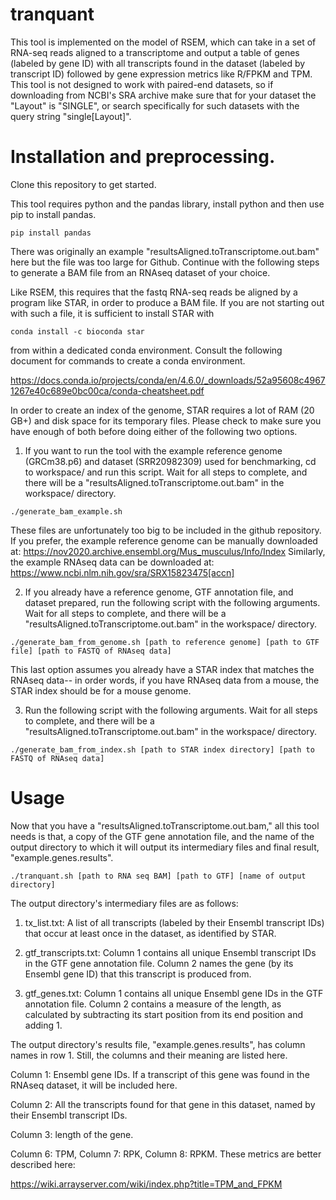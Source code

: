 # tranquant

This tool is implemented on the model of RSEM, which can take in a set of RNA-seq reads aligned to a transcriptome and output a table of genes (labeled by gene ID) with all transcripts found in the dataset (labeled by transcript ID) followed by gene expression metrics like R/FPKM and TPM. This tool is not designed to work with paired-end datasets, so if downloading from NCBI's SRA archive make sure that for your dataset the "Layout" is "SINGLE", or search specifically for such datasets with the query string "single[Layout]".

# Installation and preprocessing.

Clone this repository to get started.

This tool requires python and the pandas library, install python and then use pip to install pandas.

`pip install pandas`

There was originally an example "resultsAligned.toTranscriptome.out.bam" here but the file was too large for Github. Continue with the following steps to generate a BAM file from an RNAseq dataset of your choice.

Like RSEM, this requires that the fastq RNA-seq reads be aligned by a program like STAR, in order to produce a BAM file. If you are not starting out with such a file, it is sufficient to install STAR with 

`conda install -c bioconda star`

from within a dedicated conda environment. Consult the following document for commands to create a conda environment.

https://docs.conda.io/projects/conda/en/4.6.0/_downloads/52a95608c49671267e40c689e0bc00ca/conda-cheatsheet.pdf 

In order to create an index of the genome, STAR requires a lot of RAM (20 GB+) and disk space for its temporary files. Please check to make sure you have enough of both before doing either of the following two options. 

1. If you want to run the tool with the example reference genome (GRCm38.p6) and dataset (SRR20982309) used for benchmarking, cd to workspace/ and run this script. Wait for all steps to complete, and there will be a "resultsAligned.toTranscriptome.out.bam" in the workspace/ directory.

`./generate_bam_example.sh`

These files are unfortunately too big to be included in the github repository. If you prefer, the example reference genome can be manually downloaded at: https://nov2020.archive.ensembl.org/Mus_musculus/Info/Index
Similarly, the example RNAseq data can be downloaded at:
https://www.ncbi.nlm.nih.gov/sra/SRX15823475[accn]

2. If you already have a reference genome, GTF annotation file, and dataset prepared, run the following script with the following arguments. Wait for all steps to complete, and there will be a "resultsAligned.toTranscriptome.out.bam" in the workspace/ directory.

`./generate_bam_from_genome.sh [path to reference genome] [path to GTF file] [path to FASTQ of RNAseq data]`

This last option assumes you already have a STAR index that matches the RNAseq data-- in order words, if you have RNAseq data from a mouse, the STAR index should be for a mouse genome. 

3. Run the following script with the following arguments. Wait for all steps to complete, and there will be a "resultsAligned.toTranscriptome.out.bam" in the workspace/ directory.

`./generate_bam_from_index.sh [path to STAR index directory] [path to FASTQ of RNAseq data]`

# Usage

Now that you have a "resultsAligned.toTranscriptome.out.bam," all this tool needs is that, a copy of the GTF gene annotation file, and the name of the output directory to which it will output its intermediary files and final result, "example.genes.results". 

`./tranquant.sh [path to RNA seq BAM] [path to GTF] [name of output directory]`

The output directory's intermediary files are as follows:

1. tx_list.txt: A list of all transcripts (labeled by their Ensembl transcript IDs) that occur at least once in the dataset, as identified by STAR.

2. gtf_transcripts.txt: Column 1 contains all unique Ensembl transcript IDs in the GTF gene annotation file. Column 2 names the gene (by its Ensembl gene ID) that this transcript is produced from.

3. gtf_genes.txt: Column 1 contains all unique Ensembl gene IDs in the GTF annotation file. Column 2 contains a measure of the length, as calculated by subtracting its start position from its end position and adding 1. 

The output directory's results file, "example.genes.results", has column names in row 1. Still, the columns and their meaning are listed here.

Column 1: Ensembl gene IDs. If a transcript of this gene was found in the RNAseq dataset, it will be included here.

Column 2: All the transcripts found for that gene in this dataset, named by their Ensembl transcript IDs.

Column 3: length of the gene.

Column 6: TPM, Column 7: RPK, Column 8: RPKM. These metrics are better described here:

https://wiki.arrayserver.com/wiki/index.php?title=TPM_and_FPKM
